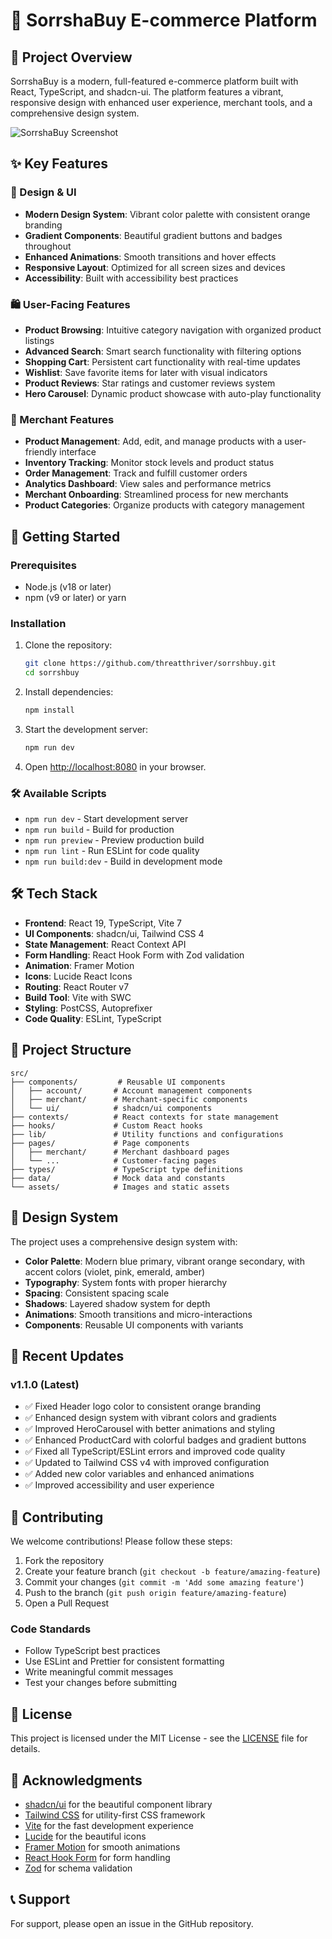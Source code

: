 # 🛒 SorrshaBuy E-commerce Platform

## 🌟 Project Overview
SorrshaBuy is a modern, full-featured e-commerce platform built with React, TypeScript, and shadcn-ui. The platform features a vibrant, responsive design with enhanced user experience, merchant tools, and a comprehensive design system.

![SorrshaBuy Screenshot](<img width="1600" height="1000" alt="image" src="https://github.com/user-attachments/assets/2d6d0a0b-3a05-4eb9-801b-17ed48bae23c" />
)

## ✨ Key Features

### 🎨 Design & UI
- **Modern Design System**: Vibrant color palette with consistent orange branding
- **Gradient Components**: Beautiful gradient buttons and badges throughout
- **Enhanced Animations**: Smooth transitions and hover effects
- **Responsive Layout**: Optimized for all screen sizes and devices
- **Accessibility**: Built with accessibility best practices

### 🛍️ User-Facing Features
- **Product Browsing**: Intuitive category navigation with organized product listings
- **Advanced Search**: Smart search functionality with filtering options
- **Shopping Cart**: Persistent cart functionality with real-time updates
- **Wishlist**: Save favorite items for later with visual indicators
- **Product Reviews**: Star ratings and customer reviews system
- **Hero Carousel**: Dynamic product showcase with auto-play functionality

### 🏪 Merchant Features
- **Product Management**: Add, edit, and manage products with a user-friendly interface
- **Inventory Tracking**: Monitor stock levels and product status
- **Order Management**: Track and fulfill customer orders
- **Analytics Dashboard**: View sales and performance metrics
- **Merchant Onboarding**: Streamlined process for new merchants
- **Product Categories**: Organize products with category management

## 🚀 Getting Started

### Prerequisites
- Node.js (v18 or later)
- npm (v9 or later) or yarn

### Installation

1. Clone the repository:
   ```bash
   git clone https://github.com/threatthriver/sorrshbuy.git
   cd sorrshbuy
   ```

2. Install dependencies:
   ```bash
   npm install
   ```

3. Start the development server:
   ```bash
   npm run dev
   ```

4. Open [http://localhost:8080](http://localhost:8080) in your browser.

### 🛠️ Available Scripts

- `npm run dev` - Start development server
- `npm run build` - Build for production
- `npm run preview` - Preview production build
- `npm run lint` - Run ESLint for code quality
- `npm run build:dev` - Build in development mode

## 🛠️ Tech Stack

- **Frontend**: React 19, TypeScript, Vite 7
- **UI Components**: shadcn/ui, Tailwind CSS 4
- **State Management**: React Context API
- **Form Handling**: React Hook Form with Zod validation
- **Animation**: Framer Motion
- **Icons**: Lucide React Icons
- **Routing**: React Router v7
- **Build Tool**: Vite with SWC
- **Styling**: PostCSS, Autoprefixer
- **Code Quality**: ESLint, TypeScript

## 📁 Project Structure

```
src/
├── components/         # Reusable UI components
│   ├── account/       # Account management components
│   ├── merchant/      # Merchant-specific components
│   └── ui/            # shadcn/ui components
├── contexts/          # React contexts for state management
├── hooks/             # Custom React hooks
├── lib/               # Utility functions and configurations
├── pages/             # Page components
│   ├── merchant/      # Merchant dashboard pages
│   └── ...            # Customer-facing pages
├── types/             # TypeScript type definitions
├── data/              # Mock data and constants
└── assets/            # Images and static assets
```

## 🎨 Design System

The project uses a comprehensive design system with:

- **Color Palette**: Modern blue primary, vibrant orange secondary, with accent colors (violet, pink, emerald, amber)
- **Typography**: System fonts with proper hierarchy
- **Spacing**: Consistent spacing scale
- **Shadows**: Layered shadow system for depth
- **Animations**: Smooth transitions and micro-interactions
- **Components**: Reusable UI components with variants

## 🚀 Recent Updates

### v1.1.0 (Latest)
- ✅ Fixed Header logo color to consistent orange branding
- ✅ Enhanced design system with vibrant colors and gradients
- ✅ Improved HeroCarousel with better animations and styling
- ✅ Enhanced ProductCard with colorful badges and gradient buttons
- ✅ Fixed all TypeScript/ESLint errors and improved code quality
- ✅ Updated to Tailwind CSS v4 with improved configuration
- ✅ Added new color variables and enhanced animations
- ✅ Improved accessibility and user experience

## 🤝 Contributing

We welcome contributions! Please follow these steps:

1. Fork the repository
2. Create your feature branch (`git checkout -b feature/amazing-feature`)
3. Commit your changes (`git commit -m 'Add some amazing feature'`)
4. Push to the branch (`git push origin feature/amazing-feature`)
5. Open a Pull Request

### Code Standards
- Follow TypeScript best practices
- Use ESLint and Prettier for consistent formatting
- Write meaningful commit messages
- Test your changes before submitting

## 📄 License

This project is licensed under the MIT License - see the [LICENSE](LICENSE) file for details.

## 🙏 Acknowledgments

- [shadcn/ui](https://ui.shadcn.com/) for the beautiful component library
- [Tailwind CSS](https://tailwindcss.com/) for utility-first CSS framework
- [Vite](https://vitejs.dev/) for the fast development experience
- [Lucide](https://lucide.dev/) for the beautiful icons
- [Framer Motion](https://www.framer.com/motion/) for smooth animations
- [React Hook Form](https://react-hook-form.com/) for form handling
- [Zod](https://zod.dev/) for schema validation

## 📞 Support

For support, please open an issue in the GitHub repository.
